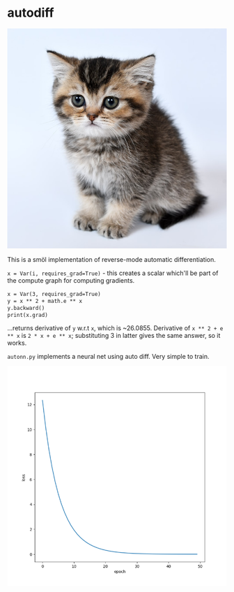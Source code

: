 # autodiff

![](kitten.jpg)

This is a smöl implementation of reverse-mode automatic differentiation.

`x = Var(i, requires_grad=True)` - this creates a scalar which'll be part of the compute graph for computing gradients. 

```
x = Var(3, requires_grad=True)
y = x ** 2 + math.e ** x
y.backward()
print(x.grad)
```

...returns derivative of `y` w.r.t `x`, which is ~26.0855. Derivative of `x ** 2 + e ** x` is `2 * x + e ** x`; substituting 3 in latter gives the same answer, so it works.

`autonn.py` implements a neural net using auto diff. Very simple to train.

<p align="center"><img src="loss.png"></img></p>
